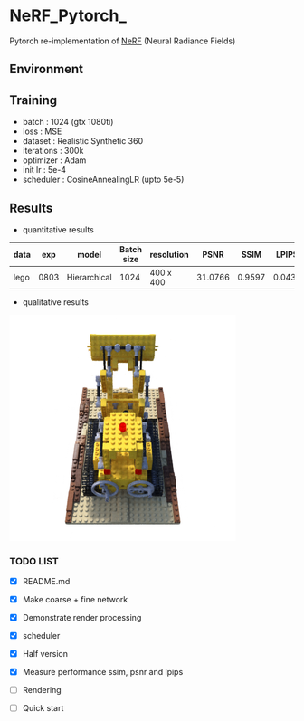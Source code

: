 # NeRF_Pytorch_

Pytorch re-implementation of [NeRF](http://www.matthewtancik.com/nerf) (Neural Radiance Fields)

## Environment

## Training

- batch : 1024 (gtx 1080ti)
- loss : MSE
- dataset : Realistic Synthetic 360
- iterations : 300k
- optimizer : Adam
- init lr : 5e-4
- scheduler : CosineAnnealingLR (upto 5e-5)


## Results

- quantitative results 

| data  | exp   | model              | Batch size     | resolution |  PSNR   |  SSIM  | LPIPS  |   Loss   | 
|-------|-------|--------------------|----------------|------------|---------|--------|--------|----------|
| lego  | 0803  | Hierarchical       | 1024           | 400 x 400  | 31.0766 | 0.9597 | 0.0434 | 0.000817 |

- qualitative results

![](./figures/000.png)


### TODO LIST

- [x] README.md
- [x] Make coarse + fine network 
- [x] Demonstrate render processing
- [x] scheduler
- [x] Half version 
- [x] Measure performance ssim, psnr and lpips
- [ ] Rendering
- [ ] Quick start 



